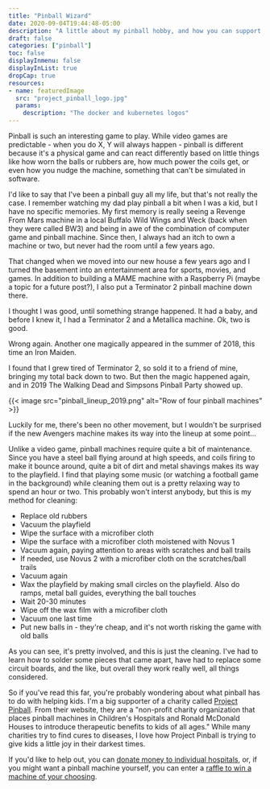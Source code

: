 ```yaml
---
title: "Pinball Wizard"
date: 2020-09-04T19:44:48-05:00
description: "A little about my pinball hobby, and how you can support kids at Children's Hospitals"
draft: false
categories: ["pinball"]
toc: false
displayInmenu: false
displayInList: true
dropCap: true
resources:
- name: featuredImage
  src: "project_pinball_logo.jpg"
  params:
    description: "The docker and kubernetes logos"
---
```

Pinball is such an interesting game to play. While video games are predictable - when you do X, Y will always happen - pinball is
different because it's a physical game and can react differently based on little things like how worn the balls or rubbers are,
how much power the coils get, or even how you nudge the machine, something that can't be simulated in software.

I'd like to say that I've been a pinball guy all my life, but that's not really the case. I remember watching my dad play
pinball a bit when I was a kid, but I have no specific memories. My first memory is really seeing a Revenge From Mars machine
in a local Buffalo Wild Wings and Weck (back when they were called BW3) and being in awe of the combination of computer game
and pinball machine. Since then, I always had an itch to own a machine or two, but never had the room until a few years ago.

That changed when we moved into our new house a few years ago and I turned the basement into an entertainment area for sports, 
movies, and games. In addition to building a MAME machine with a Raspberry Pi (maybe a topic for a future post?), I also put
a Terminator 2 pinball machine down there.

I thought I was good, until something strange happened. It had a baby, and before I knew it, I had a Terminator 2 and a Metallica
machine. Ok, two is good.

Wrong again. Another one magically appeared in the summer of 2018, this time an Iron Maiden.

I found that I grew tired of Terminator 2, so sold it to a friend of mine, bringing my total back down to two. But then the magic
happened again, and in 2019 The Walking Dead and Simpsons Pinball Party showed up. 

{{< image src="pinball_lineup_2019.png" alt="Row of four pinball machines" >}}

Luckily for me, there's been no other movement, but I wouldn't be surprised if the new Avengers machine makes its way into the
lineup at some point...

Unlike a video game, pinball machines require quite a bit of maintenance. Since you have a steel ball flying around at high speeds,
and coils firing to make it bounce around, quite a bit of dirt and metal shavings makes its way to the playfield. I find that 
playing some music (or watching a football game in the background) while cleaning them out is a pretty relaxing way to spend an 
hour or two. This probably won't interst anybody, but this is my method for cleaning:

* Replace old rubbers
* Vacuum the playfield
* Wipe the surface with a microfiber cloth
* Wipe the surface with a microfiber cloth moistened with Novus 1
* Vacuum again, paying attention to areas with scratches and ball trails
* If needed, use Novus 2 with a microfiber cloth on the scratches/ball trails
* Vacuum again
* Wax the playfield by making small circles on the playfield. Also do ramps, metal ball guides, everything the ball touches
* Wait 20-30 minutes
* Wipe off the wax film with a microfiber cloth
* Vacuum one last time
* Put new balls in - they're cheap, and it's not worth risking the game with old balls

As you can see, it's pretty involved, and this is just the cleaning. I've had to learn how to solder some pieces that came apart,
have had to replace some circuit boards, and the like, but overall they work really well, all things considered.

So if you've read this far, you're probably wondering about what pinball has to do with helping kids. I'm a big supporter of
a charity called [Project Pinball](http://www.projectpinball.org). From their website, they are a "non-profit charity organization
that places pinball machines in Children's Hospitals and Ronald McDonald Houses to introduce therapeutic benefits to kids of 
all ages." While many charities try to find cures to diseases, I love how Project Pinball is trying to give kids a little joy
in their darkest times.

If you'd like to help out, you can [donate money to individual hospitals](http://projectpinball.org/get-involved/), or, if you
might want a pinball machine yourself, you can enter a [raffle to win a machine of your
choosing](http://projectpinball.org/pinballmachineraffles).

